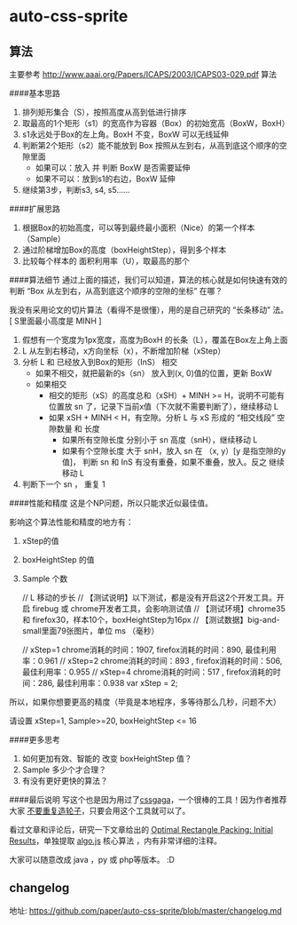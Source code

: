 auto-css-sprite
===========

## 算法

主要参考  http://www.aaai.org/Papers/ICAPS/2003/ICAPS03-029.pdf 算法

####基本思路
1. 排列矩形集合（S），按照高度从高到低进行排序
2. 取最高的1个矩形（s1）的宽高作为容器（Box）的初始宽高（BoxW，BoxH）
2. s1永远处于Box的左上角。BoxH 不变，BoxW 可以无线延伸
3. 判断第2个矩形（s2）能不能放到 Box 按照从左到右，从高到底这个顺序的空隙里面
	- 如果可以：放入 并 判断 BoxW 是否需要延伸
	- 如果不可以：放到s1的右边，BoxW 延伸
4. 继续第3步，判断s3, s4, s5......

####扩展思路
1. 根据Box的初始高度，可以等到最终最小面积（Nice）的第一个样本（Sample）
2. 通过阶梯增加Box的高度（boxHeightStep），得到多个样本
3. 比较每个样本的 面积利用率（U），取最高的那个

####算法细节
通过上面的描述，我们可以知道，算法的核心就是如何快速有效的判断 “Box 从左到右，从高到底这个顺序的空隙的坐标” 在哪？

我没有采用论文的切片算法（看得不是很懂），用的是自己研究的 “长条移动” 法。[ S里面最小高度是 MINH ]

1. 假想有一个宽度为1px宽度，高度为BoxH 的长条（L），覆盖在Box左上角上面
2. L 从左到右移动，x方向坐标（x），不断增加阶梯（xStep）
3. 分析 L 和 已经放入到Box的矩形（InS） 相交
	- 如果不相交，就把最新的s（sn） 放入到(x, 0)值的位置，更新 BoxW
	- 如果相交
		- 相交的矩形（xS）的高度总和（xSH）+ MINH >= H，说明不可能有位置放 sn 了，记录下当前x值（下次就不需要判断了），继续移动 L
		- 如果 xSH + MINH < H，有空隙。分析 L 与 xS 形成的 “相交线段” 空隙数量 和 长度
			- 如果所有空隙长度 分别小于 sn 高度（snH），继续移动 L
			- 如果有个空隙长度 大于 snH，放入 sn 在 （x, y）[y  是指空隙的y值]， 判断 sn 和 InS 有没有重叠，如果不重叠，放入。反之 继续移动 L
4. 判断下一个 sn ， 重复 1

####性能和精度
这是个NP问题，所以只能求近似最佳值。

影响这个算法性能和精度的地方有：
1. xStep的值
2. boxHeightStep 的值
3. Sample 个数


    // L 移动的步长
    // 【测试说明】以下测试，都是没有开启这2个开发工具。开启 firebug 或 chrome开发者工具，会影响测试值
    // 【测试环境】chrome35 和 firefox30，样本10个，boxHeightStep为16px
    // 【测试数据】big-and-small里面79张图片，单位 ms （毫秒）

    // xStep=1 chrome消耗的时间：1907, firefox消耗的时间：890, 最佳利用率：0.961
    // xStep=2 chrome消耗的时间：893 , firefox消耗的时间：506, 最佳利用率：0.955
    // xStep=4 chrome消耗的时间：517 , firefox消耗的时间：286, 最佳利用率：0.938
    var xStep = 2;
    
所以，如果你想要更高的精度（毕竟是本地程序，多等待那么几秒，问题不大）

请设置 xStep=1, Sample>=20, boxHeightStep <= 16

####更多思考
1. 如何更加有效、智能的 改变 boxHeightStep 值？
2. Sample 多少个才合理？
3. 有没有更好更快的算法？

####最后说明
写这个也是因为用过了[cssgaga](http://www.99css.com/archives/tag/cssgaga)，一个很棒的工具！因为作者推荐大家 [不要重复造轮子](http://www.99css.com/archives/977)，只要会用这个工具就可以了。

看过文章和评论后，研究一下文章给出的  [Optimal Rectangle Packing: Initial Results](http://www.aaai.org/Papers/ICAPS/2003/ICAPS03-029.pdf)，单独提取 [algo.js](https://github.com/paper/auto-css-sprite/blob/master/js/algo.js) 核心算法 ，内有非常详细的注释。

大家可以随意改成 java ，py 或 php等版本。 :D


## changelog
地址: https://github.com/paper/auto-css-sprite/blob/master/changelog.md





